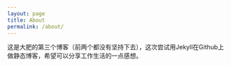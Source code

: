 ```yaml
---
layout: page
title: About
permalink: /about/
---
```


这是大肥的第三个博客（前两个都没有坚持下去），这次尝试用Jekyll在Github上做静态博客，希望可以分享工作生活的一点感想。

